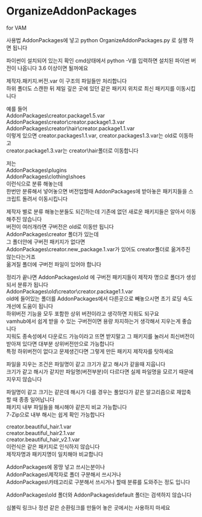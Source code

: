 # OrganizeAddonPackages
for VAM

사용법
AddonPackages에 넣고 python OrganizeAddonPackages.py 로 실행 하면 됩니다

파이썬이 설치되어 있는지 확인
cmd상태에서 python -V를 입력하면 설치된 파이썬 버전이 나옵니다
3.6 이상이면 될꺼에요

제작자.패키지.버전.var 이 구조의 파일들만 처리합니다  
하위 폴더도 스캔한 뒤 제일 깊은 곳에 있던 같은 패키지 위치로 최신 패키지를 이동시킵니다

예를 들어  
AddonPackages\creator.package1.5.var  
AddonPackages\creator\creator.package1.3.var  
AddonPackages\creator\hair\creator.package1.1.var  
이렇게 있으면 creator.packages1.1.var, creator.packages1.3.var는 old로 이동하고  
creator.package1.3.var는 creator\hair폴더로 이동합니다

저는  
AddonPackages\plugins  
AddonPackages\clothing\shoes  
이런식으로 분류 해놓는데  
한번만 분류해서 넣어놓으면 버전업할때 AddonPackages에 받아놓은 패키지들을 스크립트 돌려서 이동시킵니다

제작자 별로 분류 해놓는분들도 되긴하는데 기존에 없던 새로운 패키지들은 알아서 이동해주진 않습니다  
버전이 여러개라면 구버전은 old로 이동만 됩니다  
AddonPackages\creator 폴더가 있는데  
그 폴더안에 구버전 패키지가 없다면  
AddonPackages\creator.new_package.1.var가 있어도 creator폴더로 옮겨주진 않는다는거죠  
옮겨질 폴더에 구버전 파일이 있어야 합니다

정리가 끝나면 AddonPackages\old 에 구버전 패키지들이 제작자 명으로 폴더가 생성되서 분류가 됩니다  
AddonPackages\old\creator\creator.package1.1.var  
old에 들어있는 폴더를 AddonPackages에서 다른곳으로 빼놓으시면 초기 로딩 속도 개선에 도움이 됩니다  
하위버전 기능을 모두 포함한 상위 버전이라고 생각하면 지워도 되구요  
vamhub에서 쉽게 받을 수 있는 구버전이면 용량 차지하는거 생각해서 지우는게 좋습니다  
지워도 종속성에서 다운로드 가능이라고 뜨면 받지말고 그 패키지를 눌러서 최신버전이 받아져 있다면 대부분 상위버전만으로 가능합니다  
특정 하위버전이 없다고 문제생긴다면 그렇게 만든 패키지 제작자를 탓하세요  

파일을 지우는 조건은 파일명이 같고 크기가 같고 해시가 같을때 지웁니다  
크기가 같고 해시가 같지만 파일명(버전부분)이 다르다면 실제 파일명을 모르기 때문에 지우지 않습니다  

파일명이 같고 크기는 같은데 해시가 다를 경우는 풀었다가 같은 알고리즘으로 재압축 할 때 종종 일어납니다  
패키지 내부 파일들을 해시해야 같은지 비교 가능합니다  
7-Zip으로 내부 해시는 쉽게 확인 가능합니다  

creator.beautiful_hair.1.var  
creator.beautiful_hair2.1.var  
creator.beautiful_hair_v2.1.var  
이런식은 같은 패키지로 인식하지 않습니다  
제작자명과 패키지명이 일치해야 비교합니다  

AddonPackages에 몽땅 넣고 쓰시는분이나  
AddonPackages\제작자로 폴더 구분해서 쓰시거나  
AddonPackages\카테고리로 구분해서 쓰시거나 할때 분류를 도와주는 정도 입니다

AddonPackages\old 폴더와 AddonPackages\default 폴더는 검색하지 않습니다  

심볼릭 링크나 정션 같은 순환링크를 만들어 놓은 곳에서는 사용하지 마세요  
